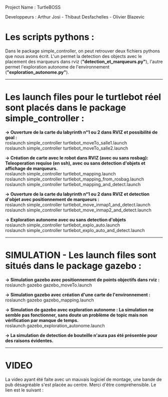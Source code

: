 Project Name : TurtleBOSS

Developpeurs : Arthur Josi - Thibaut Desfachelles - Olivier Blazevic 


Les scripts pythons :
==
Dans le package simple_controller, on peut retrouver deux fichiers pythons que nous avons écrit. L'un permet la detection des objects avec le placement des marqueurs dans rviz (**"detection_et_marqueurs.py"**), l'autre permet l'exploration autonome de l'environnement (**"exploration_autonome.py"**).

---
Les launch files pour le turtlebot réel sont placés dans le package simple_controller :
==
**-> Ouverture de la carte du labyrinth n°1 ou 2 dans RVIZ et possibilité de goal :**  
roslaunch simple_controller turtlebot_moveTo_salle1.launch  
roslaunch simple_controller turtlebot_moveTo_salle2.launch

**-> Création de carte avec le robot dans RVIZ (avec ou sans rosbag): Teleoperation requise (en ssh), avec ou sans detection d'objets et affichage de marqueurs.**  
roslaunch simple_controller turtlebot_mapping.launch  
roslaunch simple_controller turtlebot_mapping_from_rosbag.launch   
roslaunch simple_controller turtlebot_mapping_and_detect.launch  
		
**-> Ouverture de la carte du labyrinth n°1 ou 2 dans RVIZ et detection d'objet avec positionnement de marqueurs :**  
roslaunch simple_controller turtlebot_move_inmap1_and_detect.launch 	 
roslaunch simple_controller turtlebot_move_inmap2_and_detect.launch 	 

**-> Exploration autonome avec ou sans detection d'objets**   
roslaunch simple_controller turtlebot_explo_auto.launch  
roslaunch simple_controller turtlebot_explo_auto_and_detect.launch  

---

SIMULATION - Les launch files sont situés dans le package gazebo :
==
**-> Simulation gazebo avec positionnement de points objectifs dans rviz :**  
roslaunch gazebo gazebo_moveTo.launch 

**-> Simulation gazebo avec création d'une carte de l'environnement :**  
roslaunch gazebo gazebo_mapping.launch

**-> Simulation de gazebo avec exploration autonome : La simulation ne semble pas fonctionner, sans doute un problème de topic mais non vérification par manque de temps.**   
roslaunch gazebo_exploration_autonome.launch

**-> La simulation de detection de bouteille n'aura pas été présentée pour des raisons évidentes.** 

---
VIDEO
==
La video ayant été faite avec un mauvais logiciel de montage, une bande de pub désagréable s'est placée au centre.
Merci d'être compréhensible. Le lien est le suivant : 
